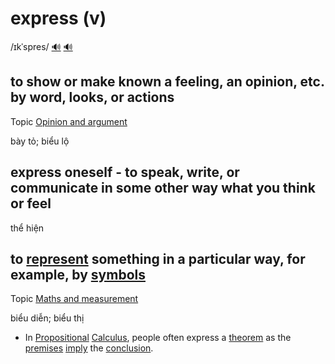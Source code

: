 # express (v)

/ɪkˈspres/ [🔊](https://www.oxfordlearnersdictionaries.com/media/english/uk_pron/e/exp/expre/express__gb_1.mp3) [🔊](https://www.oxfordlearnersdictionaries.com/media/english/us_pron/e/exp/expre/express__us_6.mp3)

## to show or make known a feeling, an opinion, etc. by word, looks, or actions

Topic [Opinion and argument](../topics/opinion-and-argument.md#opinion--argument)

bày tỏ; biểu lộ

## express oneself - to speak, write, or communicate in some other way what you think or feel

thể hiện

## to [represent](../r/represent-v.md#to-present-or-describe-somebodysomething-in-a-particular-way-especially-when-this-may-not-be-fair-thể-hiện-phản-ánh) something in a particular way, for example, by [symbols](../s/symbol-n.md#a-sign-number-letter-etc-that-has-a-fixed-meaning-especially-in-science-mathematics-and-music)

Topic [Maths and measurement](../topics/maths-and-measurement.md#maths--measurement)

biểu diễn; biểu thị

- In [Propositional](../p/propositional-adj.md#in-the-form-of-a-statement-mệnh-đề) [Calculus](../c/calculus-n.md#the-type-of-mathematics-that-deals-with-rates-of-change-for-example-in-the-slope-of-a-curve-or-the-speed-of-a-falling-object-phép-tính-giải-tích), people often express a [theorem](../t/theorem-n.md#a-rule-or-principle-especially-in-math-that-can-be-proved-to-be-true-định-lý) as the [premises](../p/premise-n.md#a-statement-or-an-idea-that-forms-the-basis-for-a-reasonable-line-of-argument-tiền-đề-giả-thuyết) [imply](../i/imply-v.md#imply-something---to-make-something-necessary-in-order-to-be-successful-dẫn-đến-đưa-đến) the [conclusion](../c/conclusion-n.md#something-that-you-decide-when-you-have-thought-about-all-the-information-connected-with-the-situation-kết-luận).